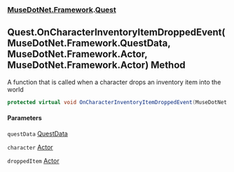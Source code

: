 ### [MuseDotNet.Framework](./MuseDotNet-Framework.md 'MuseDotNet.Framework').[Quest](./Quest.md 'MuseDotNet.Framework.Quest')
## Quest.OnCharacterInventoryItemDroppedEvent(MuseDotNet.Framework.QuestData, MuseDotNet.Framework.Actor, MuseDotNet.Framework.Actor) Method
A function that is called when a character drops an inventory item into the world  
```csharp
protected virtual void OnCharacterInventoryItemDroppedEvent(MuseDotNet.Framework.QuestData questData, MuseDotNet.Framework.Actor character, MuseDotNet.Framework.Actor droppedItem);
```
#### Parameters
<a name='MuseDotNet-Framework-Quest-OnCharacterInventoryItemDroppedEvent(MuseDotNet-Framework-QuestData_MuseDotNet-Framework-Actor_MuseDotNet-Framework-Actor)-questData'></a>
`questData` [QuestData](./QuestData.md 'MuseDotNet.Framework.QuestData')  
  
<a name='MuseDotNet-Framework-Quest-OnCharacterInventoryItemDroppedEvent(MuseDotNet-Framework-QuestData_MuseDotNet-Framework-Actor_MuseDotNet-Framework-Actor)-character'></a>
`character` [Actor](./Actor.md 'MuseDotNet.Framework.Actor')  
  
<a name='MuseDotNet-Framework-Quest-OnCharacterInventoryItemDroppedEvent(MuseDotNet-Framework-QuestData_MuseDotNet-Framework-Actor_MuseDotNet-Framework-Actor)-droppedItem'></a>
`droppedItem` [Actor](./Actor.md 'MuseDotNet.Framework.Actor')  
  
